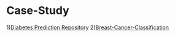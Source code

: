 # Case-Study
1)[Diabetes Prediction Repository](https://github.com/Taiseerabuilfelat/Diabites_predection)
2)[Breast-Cancer-Classification](https://github.com/Taiseerabuilfelat/Breast-Cancer-Classification)


